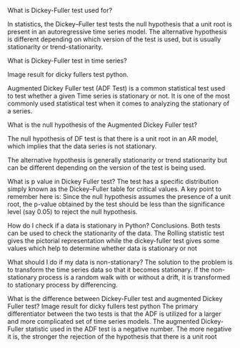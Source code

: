 What is Dickey-Fuller test used for?

In statistics, the Dickey–Fuller test tests the null hypothesis that a unit root is present in an autoregressive time series model. 
The alternative hypothesis is different depending on which version of the test is used, but is usually stationarity or trend-stationarity.



What is Dickey-Fuller test in time series?

Image result for dicky fullers test python.

Augmented Dickey Fuller test (ADF Test) is a common statistical test used to test whether a given Time series is stationary or not. 
It is one of the most commonly used statistical test when it comes to analyzing the stationary of a series.




What is the null hypothesis of the Augmented Dickey Fuller test?

The null hypothesis of DF test is that there is a unit root in an AR model, which implies that the data series is not stationary. 

The alternative hypothesis is generally stationarity or trend stationarity but can be different depending on the version of the test is being used.


What is p value in Dickey Fuller test?
The test has a specific distribution simply known as the Dickey–Fuller table for critical values. A key point to remember here is: Since the null hypothesis assumes the presence of a unit root, the p-value obtained by the test should be less than the significance level (say 0.05) to reject the null hypothesis.


How do I check if a data is stationary in Python?
Conclusions. Both tests can be used to check the stationarity of the data. 
The Rolling statistic test gives the pictorial representation while the dickey-fuller test gives some values which help to determine whether data is stationary or not


What should I do if my data is non-stationary?
The solution to the problem is to transform the time series data so that it becomes stationary. 
If the non-stationary process is a random walk with or without a drift, it is transformed to stationary process by differencing.



What is the difference between Dickey-Fuller test and augmented Dickey Fuller test?
Image result for dicky fullers test python
The primary differentiator between the two tests is that the ADF is utilized for a larger and more complicated set of time series models. 
The augmented Dickey-Fuller statistic used in the ADF test is a negative number. 
The more negative it is, the stronger the rejection of the hypothesis that there is a unit root
